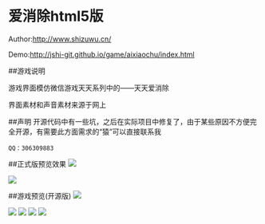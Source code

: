 爱消除html5版
=======================

Author:<a href="_blank" href="http://www.shizuwu.cn/">http://www.shizuwu.cn/</a>

Demo:<a href="_blank" href="http://jshi-git.github.io/game/aixiaochu/index.html">http://jshi-git.github.io/game/aixiaochu/index.html</a>

##游戏说明

游戏界面模仿微信游戏天天系列中的——天天爱消除

界面素材和声音素材来源于网上

##声明
开源代码中有一些坑，之后在实际项目中修复了，由于某些原因不方便完全开源，有需要此方面需求的“猿”可以直接联系我
```
QQ：306309883
```

##正式版预览效果
<img src="https://raw.githubusercontent.com/jShi-git/aixiaochu/master/screenshot/1.jpg"/>

<img src="https://raw.githubusercontent.com/jShi-git/aixiaochu/master/screenshot/2.jpg"/>

##游戏预览(开源版)
<img src="https://raw.githubusercontent.com/jShi-git/aixiaochu/master/screenshot/loading.png"/>

<img src="https://raw.githubusercontent.com/jShi-git/aixiaochu/master/screenshot/游戏中.png"/>

<img src="https://raw.githubusercontent.com/jShi-git/aixiaochu/master/screenshot/排行榜.png"/>

<img src="https://raw.githubusercontent.com/jShi-git/aixiaochu/master/screenshot/个人主页.png"/>

<img src="https://raw.githubusercontent.com/jShi-git/aixiaochu/master/screenshot/end.png"/>
